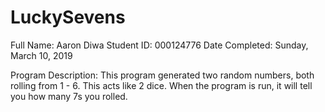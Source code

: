 # LuckySevens
Full Name: Aaron Diwa 
Student ID: 000124776 
Date Completed: Sunday, March 10, 2019 

Program Description: 
This program generated two random numbers, both rolling from 1 - 6. This acts like 2 dice. When the program is run, it will tell you how many 7s you rolled.
